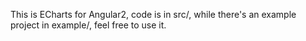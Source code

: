 This is ECharts for Angular2, code is in src/, while there's an example project in example/, feel free to use it.
